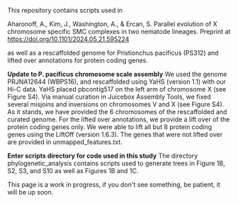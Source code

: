 This repository contains scripts used in 

Aharonoff, A., Kim, J., Washington, A., & Ercan, S. Parallel evolution of X chromosome specific SMC complexes in two nematode lineages. Preprint at https://doi.org/10.1101/2024.05.21.595224

as well as a rescaffolded genome for Pristionchus pacificus (PS312) and lifted over annotations for protein coding genes.

**Update to P. pacificus chromosome scale assembly**
We used the genome PRJNA12644 (WBPS16), and rescaffolded using YaHS (version 1.1) with our Hi-C data. YaHS placed pbcontig517 on the left arm of chromosome X (see Figure S4). Via manual curation in Juicebox Assembly Tools, we fixed several misjoins and inversions on chromosomes V and X (see Figure S4). As it stands, we have provided the 6 chromosomes of the rescaffolded and curated genome. For the lifted over annotations, we provide a lift over of the protein coding genes only. We were able to lift all but 8 protein coding genes using the LiftOff (version 1.6.3). The genes that were not lifted over are provided in unmapped_features.txt. 

**Enter scripts directory for code used in this study**
The directory phylogenetic_analysis contains scripts used to generate trees in Figure 1B, S2, S3, and S10 as well as Figures 1B and 1C.

This page is a work in progress, if you don't see something, be patient, it will be up soon. 
